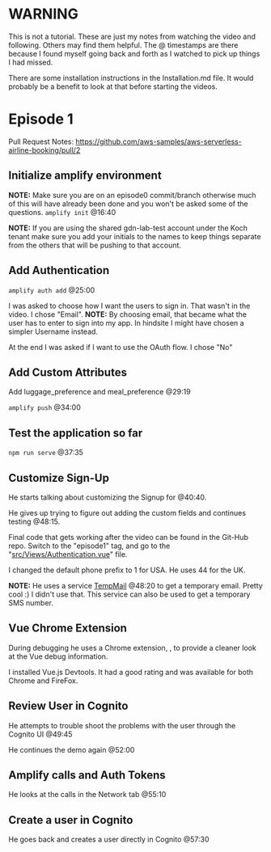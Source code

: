 
# WARNING
This is not a tutorial.  These are just my notes from watching the video and following.
Others may find them helpful.  The @ timestamps are there because I found myself going
back and forth as I watched to pick up things I had missed.

There are some installation instructions in the Installation.md file.  It would probably 
be a benefit to look at that before starting the videos.

# Episode 1
Pull Request Notes: https://github.com/aws-samples/aws-serverless-airline-booking/pull/2


## Initialize amplify environment
**NOTE:** Make sure you are on an episode0 commit/branch otherwise much of this will have already been done 
and you won't be asked some of the questions.
`amplify init`  @16:40

**NOTE:** If you are using the shared gdn-lab-test account under the Koch tenant make sure you add your initials to the names to 
keep things separate from the others that will be pushing to that account.

## Add Authentication
`amplify auth add` @25:00

I was asked to choose how I want the users to sign in.  That wasn't in the video.  I chose "Email".
**NOTE:** By choosing email, that became what the user has to enter to sign into my app.  In hindsite I might have
chosen a simpler Username instead.

At the end I was asked if I want to use the OAuth flow.  I chose "No"

## Add Custom Attributes 
Add luggage_preference and meal_preference @29:19

`amplify push` @34:00

## Test the application so far
`npm run serve` @37:35

## Customize Sign-Up
He starts talking about customizing the Signup for @40:40.  

He gives up trying to figure out adding the custom fields and continues testing @48:15.

Final code that gets working after the video can be found in the Git-Hub repo.  Switch to the "episode1" tag, 
and go to the "[src/Views/Authentication.vue](https://github.com/aws-samples/aws-serverless-airline-booking/blob/episode1/src/views/Authentication.vue)" file.

I changed the default phone prefix to 1 for USA.  He uses 44 for the UK.

**NOTE:** He uses a service [TempMail](https://temp-mail.org/en/api/) @48:20 to get a temporary email.  Pretty cool :)  I didn't use that.
This service can also be used to get a temporary SMS number.

## Vue Chrome Extension
During debugging he uses a Chrome extension, , to provide a cleaner look at the Vue debug information.

I installed Vue.js Devtools. It had a good rating and was available for both Chrome and FireFox.

## Review User in Cognito
He attempts to trouble shoot the problems with the user through the Cognito UI @49:45

He continues the demo again @52:00

## Amplify calls and Auth Tokens
He looks at the calls in the Network tab @55:10

## Create a user in Cognito
He goes back and creates a user directly in Cognito @57:30



